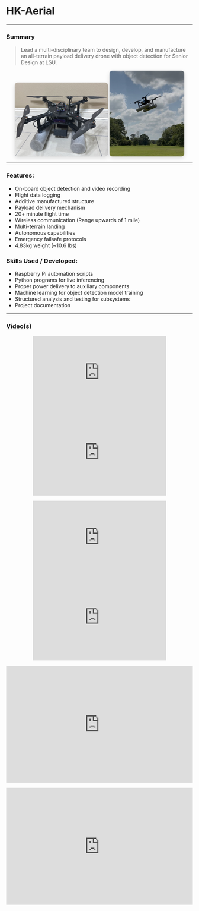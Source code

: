 # HK-Aerial

---

### Summary
> Lead a multi-disciplinary team to design, develop, and manufacture an all-terrain payload delivery drone with object detection for Senior Design at LSU.

<div style="text-align:center;">
  <img src="/static/images/hkaerial.jpg" alt="HK Aerial" style="max-width:50%; height:auto; border-radius:8px; box-shadow:0 4px 12px rgba(0,0,0,0.15);">
  <img src="/static/images/hkaerial2.jpg" alt="HK Aerial" style="max-width:40%; height:auto; border-radius:8px; box-shadow:0 4px 12px rgba(0,0,0,0.15);">
</div>

___

### Features:

- On-board object detection and video recording
- Flight data logging
- Additive manufactured structure
- Payload delivery mechanism
- 20+ minute flight time
- Wireless communication (Range upwards of 1 mile)
- Multi-terrain landing
- Autonomous capabilities
- Emergency failsafe protocols
- 4.83kg weight (~10.6 lbs)

### Skills Used / Developed:

- Raspberry Pi automation scripts
- Python programs for live inferencing
- Proper power delivery to auxiliary components
- Machine learning for object detection model training
- Structured analysis and testing for subsystems
- Project documentation


---

### [Video(s)](https://lsumail2-my.sharepoint.com/:f:/g/personal/ecacha1_lsu_edu/Eg9fbSZKnYtBkltUtrdNZuYBayHBqVfP1zNsWUQfvVmdEQ?e=bEeCs3)

<div style="display:flex; justify-content:center; margin-top:1em; flex-wrap: wrap;">
  <iframe width="360" height="215" src="https://youtube.com/embed/y0813I8tDnA?feature=share" title="YouTube video player" frameborder="0" allow="accelerometer; autoplay; clipboard-write; encrypted-media; gyroscope; picture-in-picture; web-share" allowfullscreen></iframe>
  <iframe width="360" height="215" src="https://youtube.com/embed/FkumSg_DgNA?si=g_-mWyUPz7j3L4pR" title="YouTube video player" frameborder="0" allow="accelerometer; autoplay; clipboard-write; encrypted-media; gyroscope; picture-in-picture; web-share" allowfullscreen></iframe>
</div>

<div style="display:flex; justify-content:center; margin-top:1em; flex-wrap: wrap;">
  <iframe width="360" height="215" src="https://www.youtube.com/embed/A8Q2BG28Pes?si=uL-vrQBhT9uQzM5c" title="YouTube video player" frameborder="0" allow="accelerometer; autoplay; clipboard-write; encrypted-media; gyroscope; picture-in-picture; web-share" allowfullscreen></iframe>
  <iframe width="360" height="215" src="https://www.youtube.com/embed/sCDNTz36FGM?si=Fpz6J2fVUHy6BJLd" title="YouTube video player" frameborder="0" allow="accelerometer; autoplay; clipboard-write; encrypted-media; gyroscope; picture-in-picture; web-share" allowfullscreen></iframe>
</div>

<div style="display:flex; justify-content:center; margin-top:1em;">
  <iframe width="560" height="315" src="https://www.youtube.com/embed/rDjG7xr3u3w?si=qxBH7jU8OstlB5Ra" title="YouTube video player" frameborder="0" allow="accelerometer; autoplay; clipboard-write; encrypted-media; gyroscope; picture-in-picture; web-share" allowfullscreen></iframe>
</div>

<div style="display:flex; justify-content:center; margin-top:1em;">
  <iframe width="560" height="315" src="https://www.youtube.com/embed/Rl_IScNFuGs?si=CUnPiBygxjDkLfzF" title="YouTube video player" frameborder="0" allow="accelerometer; autoplay; clipboard-write; encrypted-media; gyroscope; picture-in-picture; web-share" allowfullscreen></iframe>
</div>

